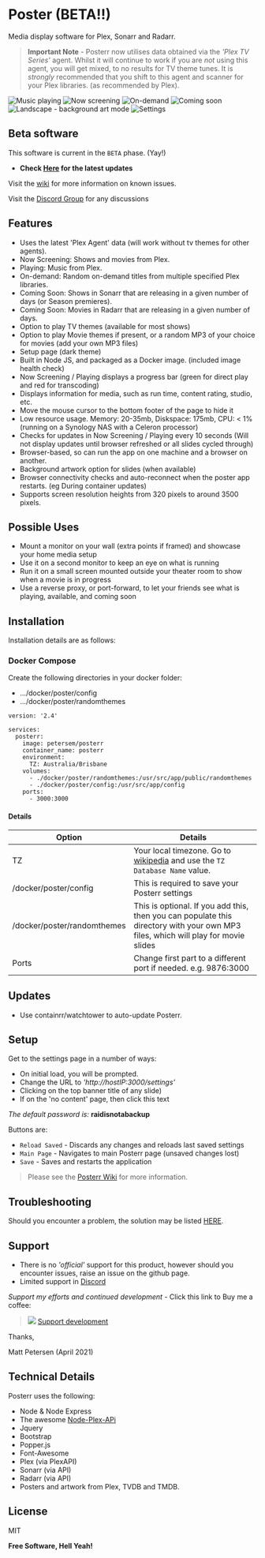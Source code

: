 # Poster (BETA!!)
Media display software for Plex, Sonarr and Radarr.

 > **Important Note** - Posterr now utilises data obtained via the _'Plex TV Series'_ agent. Whilst it will continue to work if you are _not_ using this agent, you will get mixed, to no results for TV theme tunes. It is _strongly_ recommended that you shift to this agent and scanner for your Plex libraries. (as recommended by Plex).

![Music playing](https://github.com/petersem/posterr/blob/master/doco/music.png?raw=true)
![Now screening](https://github.com/petersem/posterr/blob/master/doco/ns.png?raw=true)
![On-demand](https://github.com/petersem/posterr/blob/master/doco/od.png?raw=true)
![Coming soon](https://github.com/petersem/posterr/blob/master/doco/cs.png?raw=true)
![Landscape - background art mode](https://github.com/petersem/posterr/blob/master/doco/artmode.png?raw=true)
![Settings](https://github.com/petersem/posterr/blob/master/doco/settings.png?raw=true)

## Beta software
This software is current in the `BETA` phase. (Yay!) 
- **Check [Here](https://github.com/petersem/posterr/wiki/Latest-changes) for the latest updates**

Visit the [wiki](https://github.com/petersem/posterr/wiki/Known-Issues) for more information on known issues.

Visit the [Discord Group](https://discord.gg/c5mHXaY5) for any discussions

## Features
 - Uses the latest 'Plex Agent' data (will work without tv themes for other agents).
 - Now Screening: Shows and movies from Plex.
 - Playing: Music from Plex.
 - On-demand: Random on-demand titles from multiple specified Plex libraries.
 - Coming Soon: Shows in Sonarr that are releasing in a given number of days (or Season premieres).
 - Coming Soon: Movies in Radarr that are releasing in a given number of days.
 - Option to play TV themes (available for most shows)
 - Option to play Movie themes if present, or a random MP3 of your choice for movies (add your own MP3 files)
 - Setup page (dark theme)
 - Built in Node JS, and packaged as a Docker image. (included image health check)
 - Now Screening / Playing displays a progress bar (green for direct play and red for transcoding)
 - Displays information for media, such as run time, content rating, studio, etc. 
 - Move the mouse cursor to the bottom footer of the page to hide it
 - Low resource usage. Memory: 20-35mb, Diskspace: 175mb, CPU: < 1% (running on a Synology NAS with a Celeron processor)
 - Checks for updates in Now Screening / Playing every 10 seconds (Will not display updates until browser refreshed or all slides cycled through)
 - Browser-based, so can run the app on one machine and a browser on another.
 - Background artwork option for slides (when available)
 - Browser connectivity checks and auto-reconnect when the poster app restarts. (eg During container updates) 
 - Supports screen resolution heights from 320 pixels to around 3500 pixels. 

## Possible Uses
 - Mount a monitor on your wall (extra points if framed) and showcase your home media setup
 - Use it on a second monitor to keep an eye on what is running
 - Run it on a small screen mounted outside your theater room to show when a movie is in progress
 - Use a reverse proxy, or port-forward, to let your friends see what is playing, available, and coming soon

## Installation
Installation details are as follows:


### Docker Compose
Create the following directories in your docker folder:
 - .../docker/poster/config
 - .../docker/poster/randomthemes

```ya
version: '2.4'

services:
  posterr:
    image: petersem/posterr
    container_name: posterr
    environment:
      TZ: Australia/Brisbane
    volumes:
      - ./docker/poster/randomthemes:/usr/src/app/public/randomthemes
      - ./docker/poster/config:/usr/src/app/config
    ports:
      - 3000:3000
```
#### Details
|Option|Details|
|--|--|
|TZ|Your local timezone. Go to [wikipedia](https://en.wikipedia.org/wiki/List_of_tz_database_time_zones) and use the `TZ Database Name` value.|
|/docker/poster/config|This is required to save your Posterr settings|
|/docker/poster/randomthemes|This is optional. If you add this, then you can populate this directory with your own MP3 files, which will play for movie slides|
|Ports|Change first part to a different port if needed. e.g. 9876:3000|

## Updates
 - Use containrr/watchtower to auto-update Posterr.
 
## Setup
Get to the settings page in a number of ways:
 - On initial load, you will be prompted.
 - Change the URL to _'http://hostIP:3000/settings'_
 - Clicking on the top banner title of any slide)
 - If on the 'no content' page, then click this text

*The default password is:* **raidisnotabackup**

Buttons are:
 - `Reload Saved` - Discards any changes and reloads last saved settings
 - `Main Page` - Navigates to main Posterr page (unsaved changes lost)
 - `Save` - Saves and restarts the application

 > Please see the [Posterr Wiki](https://github.com/petersem/posterr/wiki/Posterr-Configuration) for more information.

## Troubleshooting
Should you encounter a problem, the solution may be listed [HERE](https://github.com/petersem/posterr/wiki/Troubleshooting).

## Support
 - There is no _'official'_ support for this product, however should you encounter issues, raise an issue on the github page.
 - Limited support in [Discord](https://discord.gg/c5mHXaY5)

*Support my efforts and continued development* - Click this link to Buy me a coffee: 

 > ![](https://github.com/petersem/posterr/blob/master/doco/coffsmall.gif?raw=true) [Support development](https://www.paypal.com/paypalme/thanksmp)

Thanks,

Matt Petersen (April 2021)

## Technical Details
Posterr uses the following:
 - Node & Node Express
 - The awesome [Node-Plex-APi](https://github.com/phillipj/node-plex-api)
 - Jquery
 - Bootstrap
 - Popper.js
 - Font-Awesome
 - Plex (via PlexAPI)
 - Sonarr (via API)
 - Radarr (via API)
 - Posters and artwork from Plex, TVDB and TMDB.

## License

MIT

**Free Software, Hell Yeah!**

